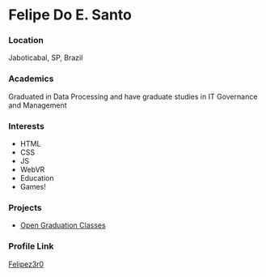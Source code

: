 # Felipe Do E. Santo

### Location

Jaboticabal, SP, Brazil

### Academics

Graduated in Data Processing and have graduate studies in IT Governance and Management

### Interests

- HTML
- CSS
- JS
- WebVR
- Education
- Games!

### Projects

- [Open Graduation Classes](https://github.com/felipez3r0/openclasses)


### Profile Link

[Felipez3r0](https://github.com/felipez3r0)